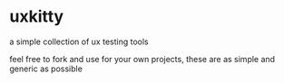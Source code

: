 # uxkitty

a simple collection of ux testing tools

feel free to fork and use for your own projects, these are as simple and generic as possible
